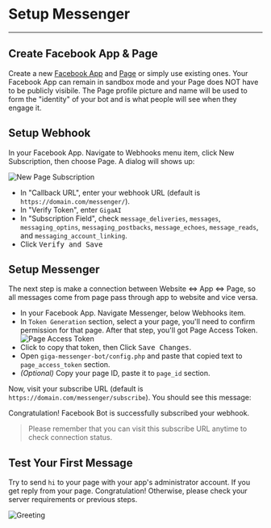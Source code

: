# Setup Messenger
***

## Create Facebook App & Page
Create a new [Facebook App](https://developers.facebook.com/quickstarts/?platform=web) and [Page](https://www.facebook.com/pages/create) or simply use existing ones. Your Facebook App can remain in sandbox mode and your Page does NOT have to be publicly visibile. The Page profile picture and name will be used to form the "identity" of your bot and is what people will see when they engage it.

## Setup Webhook

In your Facebook App. Navigate to Webhooks menu item, click New Subscription, then choose Page. A dialog will shows up:
	
![New Page Subscription](/images/page-subscription.png)

- In "Callback URL", enter your webhook URL (default is `https://domain.com/messenger/`).
- In "Verify Token", enter `GigaAI`
- In "Subscription Field", check `message_deliveries`, `messages`, `messaging_optins`, `messaging_postbacks`, `message_echoes`, `message_reads`, and `messaging_account_linking`.
- Click <kbd>Verify and Save</kbd>

## Setup Messenger

The next step is make a connection between Website <=> App <=> Page, so all messages come from page pass through app to website and vice versa.

- In your Facebook App. Navigate Messenger, below Webhooks item.
- In `Token Generation` section, select a your page, you'll need to confirm permission for that page. After that step, you'll got Page Access Token.
	![Page Access Token](/images/page-access-token.png)
- Click to copy that token, then Click <kbd>Save Changes</kbd>.
- Open `giga-messenger-bot/config.php` and paste that copied text to `page_access_token` section.
- *(Optional)* Copy your page ID, paste it to `page_id` section.

Now, visit your subscribe URL (default is `https://domain.com/messenger/subscribe`). You should see this message:

<div class="h1">Congratulation! Facebook Bot is successfully subscribed your webhook.</div>

> Please remember that you can visit this subscribe URL anytime to check connection status.

## Test Your First Message

Try to send `hi` to your page with your app's administrator account. If you get reply from your page. Congratulation! Otherwise, please check your server requirements or previous steps.

![Greeting](/images/greeting.jpg)